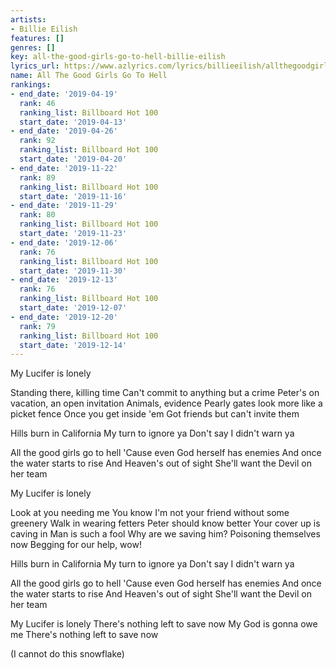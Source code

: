 ```yaml
---
artists:
- Billie Eilish
features: []
genres: []
key: all-the-good-girls-go-to-hell-billie-eilish
lyrics_url: https://www.azlyrics.com/lyrics/billieeilish/allthegoodgirlsgotohell.html
name: All The Good Girls Go To Hell
rankings:
- end_date: '2019-04-19'
  rank: 46
  ranking_list: Billboard Hot 100
  start_date: '2019-04-13'
- end_date: '2019-04-26'
  rank: 92
  ranking_list: Billboard Hot 100
  start_date: '2019-04-20'
- end_date: '2019-11-22'
  rank: 89
  ranking_list: Billboard Hot 100
  start_date: '2019-11-16'
- end_date: '2019-11-29'
  rank: 80
  ranking_list: Billboard Hot 100
  start_date: '2019-11-23'
- end_date: '2019-12-06'
  rank: 76
  ranking_list: Billboard Hot 100
  start_date: '2019-11-30'
- end_date: '2019-12-13'
  rank: 76
  ranking_list: Billboard Hot 100
  start_date: '2019-12-07'
- end_date: '2019-12-20'
  rank: 79
  ranking_list: Billboard Hot 100
  start_date: '2019-12-14'
---
```


My Lucifer is lonely

Standing there, killing time
Can't commit to anything but a crime
Peter's on vacation, an open invitation
Animals, evidence
Pearly gates look more like a picket fence
Once you get inside 'em
Got friends but can't invite them

Hills burn in California
My turn to ignore ya
Don't say I didn't warn ya

All the good girls go to hell
'Cause even God herself has enemies
And once the water starts to rise
And Heaven's out of sight
She'll want the Devil on her team

My Lucifer is lonely

Look at you needing me
You know I'm not your friend without some greenery
Walk in wearing fetters
Peter should know better
Your cover up is caving in
Man is such a fool
Why are we saving him?
Poisoning themselves now
Begging for our help, wow!

Hills burn in California
My turn to ignore ya
Don't say I didn't warn ya

All the good girls go to hell
'Cause even God herself has enemies
And once the water starts to rise
And Heaven's out of sight
She'll want the Devil on her team

My Lucifer is lonely
There's nothing left to save now
My God is gonna owe me
There's nothing left to save now

(I cannot do this snowflake)



